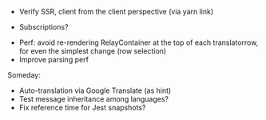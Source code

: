 * Verify SSR, client from the client perspective (via yarn link)
- Subscriptions?
* Perf: avoid re-rendering RelayContainer at the top of each translatorrow, for even the simplest change (row selection)
* Improve parsing perf

Someday:

* Auto-translation via Google Translate (as hint)
* Test message inheritance among languages?
* Fix reference time for Jest snapshots?
